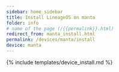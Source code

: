 ```yaml
---
sidebar: home_sidebar
title: Install LineageOS on manta
folder: info
# name of the page (/{{permalink}}.html)
redirect_from: manta_install.html
permalink: /devices/manta/install
device: manta
---
```

{% include templates/device_install.md %}
